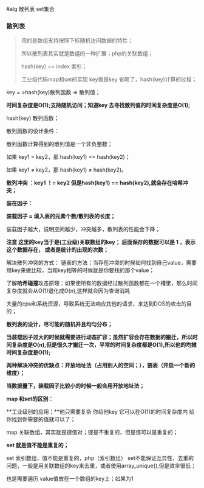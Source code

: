 #alg 散列表 set集合

### 散列表

> 用的是数组支持按照下标随机访问数据的特性；
>
> 所以散列表其实就是数组的一种扩展；php的关联数组；
>
> hash(key) == index 索引；
>
> 工业级代码map和set的实现 key就是key 省略了，hash(key)计算的过程；

key = >hash(key)散列函数 => 散列值；

**时间复杂度是O(1);支持随机访问；知道key 去寻找散列值的时间复杂度是O(1);**

hash(key) 散列函数；

散列函数的设计条件：

散列函数计算得到的散列值是一个非负整数；

如果 key1 = key2，那 hash(key1) == hash(key2)；

如果 key1 ≠ key2，那 hash(key1) ≠ hash(key2)。

**散列冲突 ：key1 ！= key2  但是hash(key1) == hash(key2),就会存在哈希冲突；**

**装在因子：**

**装载因子 = 填入表的元素个数/散列表的长度；**

装载因子越大，说明空间越少，冲突越多，散列表的性能会下降；



**注意 这里的key当于是(工业级)关联数组的key； 后面保存的数据可以是 1 ，表示这个数据存在， 或者是统计的出现的次数；**

解决散列冲突的方式： 链表的方法；当存在冲突的时候如何找到自己value，需要用key来做比较，当和key相等的时候就是你要找的那个value；



了解**哈希碰撞**攻击原理：如果使所有的数据经过散列函数都在一个槽里，那么时间复杂度就会从O(1)退化成O(n),这样就会因为查询消耗

大量的cpu和系统资源，导致系统无法响应其他的请求，来达到DOS的攻击的目的；



**散列表的设计，尽可能的随机并且均匀分布；**



**当装载因子过大的时候就需要进行动态扩容；**虽然扩容会存在数据的搬迁，所以时间复杂度是O(n),但是很久才搬迁一次，平常的时间复杂度都是O(1),所以他的**均摊时间复杂度是O(1);**

**两种解决冲突的优缺点：开放地址法（占用别人的空间；），链表（开启一个新的维度）；**

**当数据量下，装载因子比较小的时候一般会用开放地址法；**



**map  和set的区别：**

**工业级别的应用；**他只需要复杂 你给他key 它可以在O(1)的时间复杂度内 给你找到你需要的值就可以了；

map 关联数组，其实就是键值对；键是不重复的，但是值可以是重复的；



**set 就是值不能是重复的；**

set 索引数组，值不能是重复的，php（索引数组） set不能保证互异性，去重的问题，一般是用关联数组的key来去重，或者使用array_unique(),但是效率很低；

也是需要遍历  value值放在一个数组的key上；如果为1 

